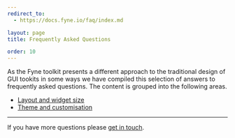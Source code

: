 ```yaml
---
redirect_to:
  - https://docs.fyne.io/faq/index.md

layout: page
title: Frequently Asked Questions

order: 10
---
```

As the Fyne toolkit presents a different approach to the traditional design of GUI tookits in some ways
we have compiled this selection of answers to frequently asked questions.
The content is grouped into the following areas.

* [Layout and widget size](/faq/layout)
* [Theme and customisation](/faq/theme)

---


If you have more questions please [get in touch](https://fyne.io/support/).
